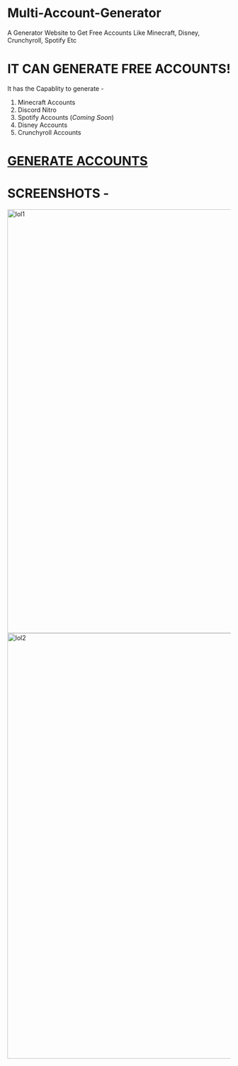 # Multi-Account-Generator
A Generator Website to Get Free Accounts Like Minecraft, Disney, Crunchyroll, Spotify Etc

# IT CAN GENERATE FREE ACCOUNTS!
It has the Capablity to generate - 
1) Minecraft Accounts
2) Discord Nitro
3) Spotify Accounts (*Coming Soon*)
4) Disney Accounts
5) Crunchyroll Accounts

# [GENERATE ACCOUNTS](bit.ly/gen-github)

# SCREENSHOTS - 
<img width="956" alt="lol1" src="https://github.com/gabuja1472/Multi-Account-Generator/assets/143890633/f2710732-6db5-46ef-b345-ab77c7c6e88b">

<img width="960" alt="lol2" src="https://github.com/gabuja1472/Multi-Account-Generator/assets/143890633/e335c797-5096-4bdf-9e63-c4f87a5a1163">

